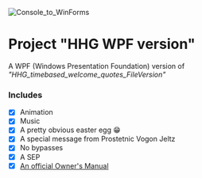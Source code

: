 ﻿![Console_to_WinForms](https://img.shields.io/badge/Console➡️WinForms-Ported-00C853)

# Project "HHG WPF version"

A WPF (Windows Presentation Foundation) version of _"HHG_timebased_welcome_quotes_FileVersion"_

### Includes

- [x] Animation
- [x] Music
- [x] A pretty obvious easter egg 😁
- [x] A special message from Prostetnic Vogon Jeltz
- [x] No bypasses
- [x] A SEP
- [x] [An official Owner's Manual](Owners_Manual.md)
